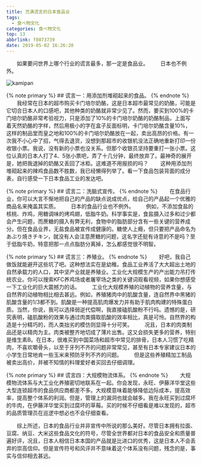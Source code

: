 ```yaml
---
title: 充满谎言的日本食品业
tags:
  - 食べ物文化
categories: 食べ物文化
top: 13
abbrlink: f8073739
date: 2019-05-02 16:26:20
---
```

&emsp;&emsp;如果要问世界上哪个行业的谎言最多，那一定是食品业。
&emsp;&emsp;日本也不例外。

 ![kamipan](https://picsource-1259072117.cos.ap-tokyo.myqcloud.com/picsource/kamipan.png)
<!--more-->

{% note primary %}
    ## 谎言一：用添加剂堆砌起来的食品。
{% endnote %}
&emsp;&emsp;我经常在日本的超市购买卡门培尔奶酪，这是日本超市最常见的奶酪，可能是它切合日本人的口感吧，其他种类的奶酪就非常少见了。然而，要买到100%的卡门培尔奶酪非常考验视力，只是添加了10%的卡门培尔奶酪的奶酪制品，上面写着天然奶酪的字样，然后用极小的字在盒子反面标明，卡门培尔奶酪含量10%，这样的制品堂而皇之地和100%的卡门培尔奶酪放在一起，卖出高昂的价格。有一次我不小心中了招，气得去退货，没想到那超市的收银机没法正确地重新打印一份收银小票。我说，没有新的小票也没关系。但那个收银员坚持要重打一张小票。这位认真的日本人打了4、5张小票吧，弄了十几分钟，最终放弃了。最神奇的展开是，她把我退掉的奶酪又丢回了冰柜。这难道不用报损的吗？
&emsp;&emsp;这种用添加剂堆砌起来的辣鸡食品数不胜数，我已经懒得列举了。看一下食品包装背面的成分表，自行感受一下日本食品工业的发达吧。

{% note primary %}
    ## 谎言二：洗脑式宣传。
{% endnote %}
&emsp;&emsp;在食品行业，你可以大言不惭地把自己的产品的缺点说成优点，给自己的产品起一个优雅的商品名来掩盖其实质。
&emsp;&emsp;日本的食品行业也不例外。
&emsp;&emsp;例如，不添加食盐的核桃、炸鸡，用糖调味的烤鸡翅，低脂牛奶。科学事实是，食盐摄入过多和过少都会产生问题，而蔗糖的摄入有弊无利，食物中的脂肪部分含有一些关键的营养成分。但在食品业界，无盐食品被宣传成健康的。糖使人上瘾，但只要把产品命名为あぶり焼きチキン，就没有人会注意蔗糖的问题，这名字还挺有诗意的不是吗？至于低脂牛奶，特意把那一点点脂肪分离掉，怎么都感觉很不明智。

{% note primary %}
    ## 谎言三：养殖业。
{% endnote %}
&emsp;&emsp;好吧，我自己做饭就能避开这些坑了吧。这种想法实在是幼稚。食品工业养活了大大超出土地的自然承载力的人口，其中坚产业就是养殖业。工业化大规模生产的产出能力吊打传统农业。你可以搜索KFC养鸡场或者屠宰场之类的关键词观看视频，如果你想感受一下工业化的巨大震撼力的话。
&emsp;&emsp;工业化大规模养殖的动植物的营养含量，与自然界的动植物相比相去甚远。例如，养殖猪肉中的肌酸含量，连自然界中黑猪的肌酸含量的1/3都不到。肌酸是一种提高肌肉爆发力并有助于肌肉构建的特殊蛋白质。当然，你说，我可以选择弱逆代偿啊，我直接磕肌酸粉不行吗。遗憾的是，研究表明，磕肌酸粉的效果与通过肉类摄取肌酸的效率相比，真是可怜。自然界的构造是十分精巧的，而人类拙劣的模仿则显得十分可笑。
&emsp;&emsp;况且，日本的肉类制品还是以精肉为主。肉类被整齐地切成了薄片出售。这又会损失更多的营养，特别是维生素B。在日本，很难买到中国菜场和超市中常见的排骨，日本人习惯了吃精肉，不喜欢嚼骨头，以至于牙列不齐的问题非常常见，甚至有日本专家建议日本的小学生日常地肯一些玉米来预防牙列不齐的问题。
&emsp;&emsp;但是这些养殖精加工制品被卖出高价，并被不知情的料理爱好者买回去仔细调理。

{% note primary %}
    ## 谎言四：大规模物流体系。
{% endnote %}
&emsp;&emsp;大规模物流体系与大工业化养殖密切地联系在一起。你会发现，永旺、伊藤洋华堂这些大型连锁超市的食品供应商都差不多。大规模意味着能够降低边际成本，提高效率，提高整个体系的利润。但是，管理上的漏洞也就会越多。我在永旺买到过腐坏的牛肉，在伊藤洋华堂买到过腐坏的草莓。买的时候不仔细看是难以发现的，超市的品质管理员在巡逻中想必也不会仔细查看。

&emsp;&emsp;综上所述，日本的食品行业并非宣传中所说的那么美好。尽管日本拥有拉面、豆腐、纳豆、大米这些食品文化的符号，尽管全世界都对日本的食品安全和质量普遍好评，况且，日本人相信日本本国的产品就是比进口的优秀，这是日本人不会丢弃的崇高信仰。但是宣传符号和风评并不意味着这个体系没有问题，残念的是，事实与信仰相去甚远。
